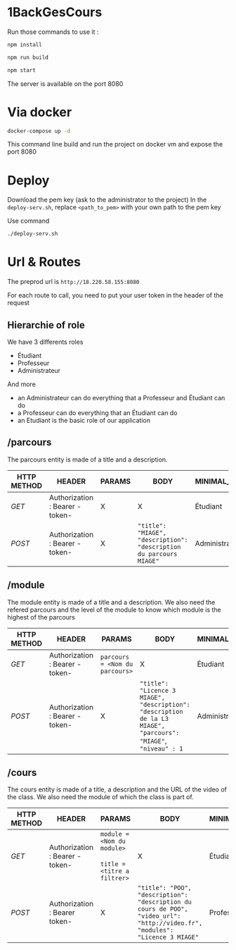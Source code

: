 # 1BackGesCours

Run those commands to use it :

```sh
npm install

npm run build

npm start
```

The server is available on the port 8080

# Via docker
```sh
docker-compose up -d 
```

This command line build and run the project on docker vm and expose the port 8080

# Deploy

Download the pem key (ask to the administrator to the project)
In the `deploy-serv.sh`, replace `<path_to_pem>` with your own path to the pem key

Use command
```sh
./deploy-serv.sh
```

# Url & Routes

The preprod url is `http://18.220.58.155:8080` 

For each route to call, you need to put your user token in the header of the request

## Hierarchie of role 

We have 3 differents roles
 - Étudiant
 - Professeur 
 - Administrateur

And more
 - an Administrateur can do everything that a Professeur and Étudiant can do
 - a Professeur can do everything that an Étudiant can do
 - an Etudiant is the basic role of our application
 
## /parcours  
  
The parcours entity is made of a title and a description.
  
| **HTTP METHOD** | **HEADER** | **PARAMS** | **BODY** | **MINIMAL_ROLE** |
|------------|---------|-------| -----| -----| 
| *GET* | Authorization : Bearer -token- | X | X | Étudiant
| *POST* | Authorization : Bearer -token- | X | `"title": "MIAGE",`<br>`"description": "description du parcours MIAGE"` | Administrateur

## /module

The module entity is made of a title and a description. We also need the refered parcours and the level of the module to know which module is the highest of the parcours

| **HTTP METHOD** | **HEADER** | **PARAMS** | **BODY** | **MINIMAL_ROLE** |
|------------|---------|-------| -----| -----|
| *GET* | Authorization : Bearer -token- | `parcours = <Nom du parcours>` | X | Étudiant
| *POST* | Authorization : Bearer -token- | X | `"title": "Licence 3 MIAGE",`<br>`"description": "description de la L3 MIAGE",`<br>`"parcours": "MIAGE"`,<br>`"niveau" : 1` | Administrateur

## /cours

The cours entity is made of a title, a description and the URL of the video of the class. We also need the module of which the class is part of.

| **HTTP METHOD** | **HEADER** | **PARAMS** | **BODY** | **MINIMAL_ROLE** |
|------------|---------|-------| -----| -----| 
| *GET* | Authorization : Bearer -token- | `module = <Nom du module>`  <br><br>  `title = <titre a filtrer>` | X | Étudiant
| *POST* | Authorization : Bearer token- | X | `"title": "POO",`<br>`"description": "description du cours de POO",`<br>`"video_url": "http://video.fr",`<br>`"modules": "Licence 3 MIAGE"` | Professeur